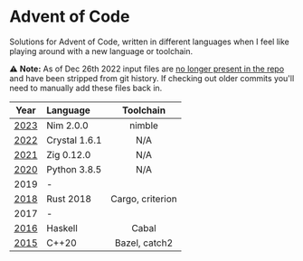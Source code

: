 # Advent of Code #

Solutions for Advent of Code, written in different languages when I feel like playing around with a new language or toolchain.

:warning: **Note:** As of Dec 26th 2022 input files are [no longer present in the repo](https://old.reddit.com/r/adventofcode/wiki/faqs/copyright/inputs) and have been stripped from git history. If checking out older commits you'll need to manually add these files back in.

| Year                    | Language       | Toolchain        |
| :---------------------: | :------------- | :--------------: |
| [2023](./2023-nim)      | Nim 2.0.0      | nimble           |
| [2022](./2022-crystal)  | Crystal 1.6.1  | N/A              |
| [2021](./2021-zig)      | Zig 0.12.0     | N/A              |
| [2020](./2020-python)   | Python 3.8.5   | N/A              |
| 2019                    | -              |                  |
| [2018](./2018-rust)     | Rust 2018      | Cargo, criterion |
| 2017                    | -              |                  |
| [2016](./2016-haskell)  | Haskell        | Cabal            |
| [2015](./2015-cpp)      | C++20          | Bazel, catch2    |
